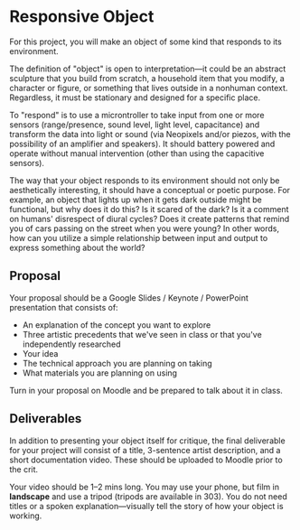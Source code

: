 # Responsive Object

For this project, you will make an object of some kind that responds to its environment.

The definition of "object" is open to interpretation—it could be an abstract sculpture that you build from scratch, a household item that you modify, a character or figure, or something that lives outside in a nonhuman context. Regardless, it must be stationary and designed for a specific place.

To "respond" is to use a microntroller to take input from one or more sensors (range/presence, sound level, light level, capacitance) and transform the data into light or sound (via Neopixels and/or piezos, with the possibility of an amplifier and speakers). It should battery powered and operate without manual intervention (other than using the capacitive sensors).

The way that your object responds to its environment should not only be aesthetically interesting, it should have a conceptual or poetic purpose. For example, an object that lights up when it gets dark outside might be functional, but why does it do this? Is it scared of the dark? Is it a comment on humans' disrespect of diural cycles? Does it create patterns that remind you of cars passing on the street when you were young? In other words, how can you utilize a simple relationship between input and output to express something about the world?

## Proposal

Your proposal should be a Google Slides / Keynote / PowerPoint presentation that consists of:
- An explanation of the concept you want to explore
- Three artistic precedents that we've seen in class or that you've independently researched
- Your idea
- The technical approach you are planning on taking
- What materials you are planning on using

Turn in your proposal on Moodle and be prepared to talk about it in class.


## Deliverables

In addition to presenting your object itself for critique, the final deliverable for your project will consist of a title, 3-sentence artist description, and a short documentation video. These should be uploaded to Moodle prior to the crit.

Your video should be 1–2 mins long. You may use your phone, but film in **landscape** and use a tripod (tripods are available in 303). You do not need titles or a spoken explanation—visually tell the story of how your object is working.




